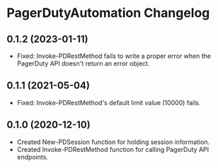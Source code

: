 
# PagerDutyAutomation Changelog

## 0.1.2 (2023-01-11)

* Fixed: Invoke-PDRestMethod fails to write a proper error when the PagerDuty API doesn't return an error object.

## 0.1.1 (2021-05-04)

* Fixed: Invoke-PDRestMethod's default limit value (10000) fails.

## 0.1.0 (2020-12-10)

* Created New-PDSession function for holding session information.
* Created Invoke-PDRestMethod function for calling PagerDuty API endpoints.

